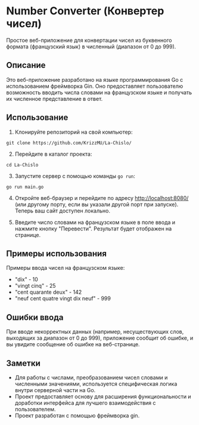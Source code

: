 # Number Converter (Конвертер чисел)

Простое веб-приложение для конвертации чисел из буквенного формата (французский язык) в численный (диапазон от 0 до 999).

## Описание

Это веб-приложение разработано на языке программирования Go с использованием фреймворка Gin. Оно предоставляет пользователю возможность вводить числа словами на французском языке и получать их численное представление в ответ.

## Использование

1. Клонируйте репозиторий на свой компьютер:

`git clone https://github.com/KrizzMU/La-Chislo/`

2. Перейдите в каталог проекта:

`cd La-Chislo`

3. Запустите сервер с помощью команды `go run`:

`go run main.go`

4. Откройте веб-браузер и перейдите по адресу [http://localhost:8080/](http://localhost:8080/) (или другому порту, если вы указали другой порт при запуске). Теперь ваш сайт доступен локально.

5. Введите число словами на французском языке в поле ввода и нажмите кнопку "Перевести". Результат будет отображен на странице.

## Примеры использования

Примеры ввода чисел на французском языке:

- "dix" - 10
- "vingt cinq" - 25
- "cent quarante deux" - 142
- "neuf cent quatre vingt dix neuf" - 999

## Ошибки ввода

При вводе некорректных данных (например, несуществующих слов, выходящих за диапазон от 0 до 999), приложение сообщит об ошибке, и вы увидите сообщение об ошибке на веб-странице.

## Заметки

- Для работы с числами, преобразованием чисел словами и численными значениями, используется специфическая логика внутри серверной части на Go.
- Проект предоставляет основу для расширения функциональности и доработки интерфейса для лучшего взаимодействия с пользователем.
- Проект разработан с помощью фреймворка gin.
